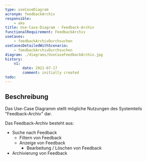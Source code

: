 ```yaml
---
type: useCaseDiagram
acronym: feedbackArchiv
responsible: 
    - ako
title: Use-Case-Diagram - Feedback-Archiv
functionalRequirement: FeedbackArchiv
useCases:
    - feedbackArchivDurchsuchen
useCasesDetailedWithScenario:
    - feedbackArchivDurchsuchen
diagram: ./diagrams/UseCaseFeedbackArchiv.jpg
history:
    v1:
        date: 2021-07-17
        comment: initially created
todo:  
---
```


## Beschreibung

Das Use-Case Diagramm stellt mögliche Nutzungen des Systemteils "Feedback-Archiv" dar.

Das Feedback-Archiv besteht aus:
* Suche nach Feedback
  * Filtern von Feedback
  * Anzeige von Feedback
    * Bearbeitung / Löschen von Feedback
* Archivierung von Feedback

